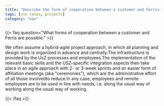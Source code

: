 ```yaml
---
title: "Describe the form of cooperation between a customer and Ferris."
tags: [use cases, projects]
category: "nan"
---
```


<!-- QUESTION -->

{{< faq question="What forms of cooperation between a customer and Ferris are possible." >}}

<!-- ANSWER -->

We often assume a hybrid-agile project approach, in which all planning and design work is organized in advance and centrally.The infrastructure is provided by the UsZ processes and employees.The implementation of the relevant basic skills and the USZ-specific integration aspects then take place in an agile approach with 2- or 3-week sprints and an easier form of affiliation meetings (aka "ceremonies"), which are the administrative effort of all those involvedto reduce.In any case, employees and remote employees are to be used in line with needs, i.e. along the usual way of working along the usual way of working.

{{< /faq >}}
